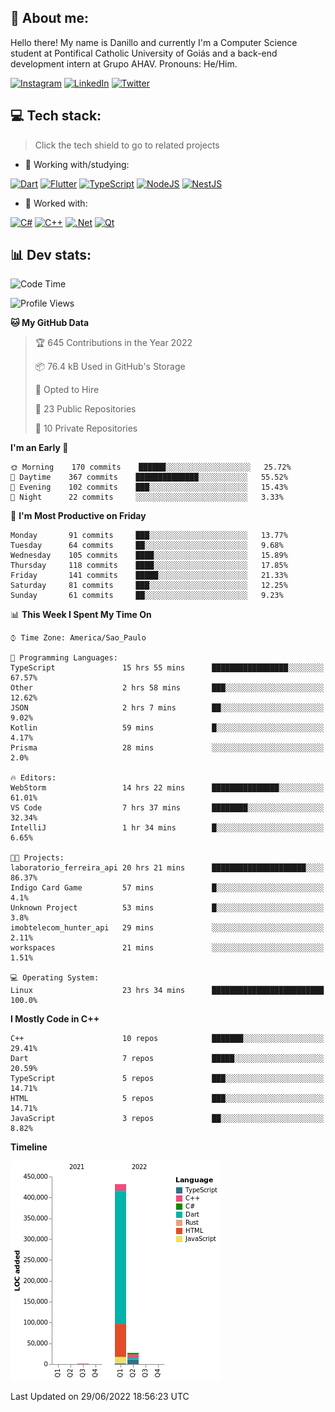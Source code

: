 ## 🌈 About me:
Hello there! My name is Danillo and currently I'm a Computer Science student at Pontifical Catholic University of Goiás and a back-end development intern at Grupo AHAV. Pronouns: He/Him.

[![Instagram](https://img.shields.io/badge/Instagram-%23E4405F.svg?logo=Instagram&logoColor=white)](https://instagram.com/danilloilggner) [![LinkedIn](https://img.shields.io/badge/LinkedIn-%230077B5.svg?logo=linkedin&logoColor=white)](https://linkedin.com/in/danilloism) [![Twitter](https://img.shields.io/badge/Twitter-%231DA1F2.svg?logo=Twitter&logoColor=white)](https://twitter.com/danilloism) 

## 💻 Tech stack:
> Click the tech shield to go to related projects

- 🔭 Working with/studying:

[![Dart](https://img.shields.io/badge/dart-%230175C2.svg?style=for-the-badge&logo=dart&logoColor=white)](https://github.com/danilloism/danilloism/blob/main/Flutter.md) [![Flutter](https://img.shields.io/badge/Flutter-%2302569B.svg?style=for-the-badge&logo=Flutter&logoColor=white)](https://github.com/danilloism/danilloism/blob/main/Flutter.md) [![TypeScript](https://img.shields.io/badge/typescript-%23007ACC.svg?style=for-the-badge&logo=typescript&logoColor=white)](https://github.com/danilloism/danilloism/blob/main/Typescript.md) [![NodeJS](https://img.shields.io/badge/node.js-6DA55F?style=for-the-badge&logo=node.js&logoColor=white)](https://github.com/danilloism/danilloism/blob/main/Node.js.md) [![NestJS](https://img.shields.io/badge/nestjs-%23E0234E.svg?style=for-the-badge&logo=nestjs&logoColor=white)](https://github.com/danilloism/danilloism/blob/main/Nest.js.md)
<!---
- 🌱 Currently learning:

![Vue.js](https://img.shields.io/badge/vuejs-%2335495e.svg?style=for-the-badge&logo=vuedotjs&logoColor=%234FC08D) ![Angular](https://img.shields.io/badge/angular-%23DD0031.svg?style=for-the-badge&logo=angular&logoColor=white)
--->
- 💫 Worked with:

[![C#](https://img.shields.io/badge/c%23-%23239120.svg?style=for-the-badge&logo=c-sharp&logoColor=white)](#) [![C++](https://img.shields.io/badge/c++-%2300599C.svg?style=for-the-badge&logo=c%2B%2B&logoColor=white)](https://github.com/danilloism/danilloism/blob/main/C%2B%2B.md) [![.Net](https://img.shields.io/badge/.NET-5C2D91?style=for-the-badge&logo=.net&logoColor=white)](#) [![Qt](https://img.shields.io/badge/Qt-%23217346.svg?style=for-the-badge&logo=Qt&logoColor=white)](https://github.com/danilloism/danilloism/blob/main/C%2B%2B.md)

## 📊 Dev stats:
<!---
[![](https://github-readme-stats.vercel.app/api?username=danilloism&theme=radical&hide_border=false&include_all_commits=false&count_private=false)](#)<br>
[![](https://github-readme-streak-stats.herokuapp.com/?user=danilloism&theme=radical&hide_border=false)](#)<br>
[![](https://github-readme-stats.vercel.app/api/top-langs/?username=danilloism&theme=radical&hide_border=false&include_all_commits=false&count_private=false&layout=compact)](#)<br>
--->
<!--START_SECTION:waka-->
![Code Time](http://img.shields.io/badge/Code%20Time-0%20secs-blue)

![Profile Views](http://img.shields.io/badge/Profile%20Views-0-blue)

**🐱 My GitHub Data** 

> 🏆 645 Contributions in the Year 2022
 > 
> 📦 76.4 kB Used in GitHub's Storage 
 > 
> 💼 Opted to Hire
 > 
> 📜 23 Public Repositories 
 > 
> 🔑 10 Private Repositories  
 > 
**I'm an Early 🐤** 

```text
🌞 Morning    170 commits    ██████░░░░░░░░░░░░░░░░░░░   25.72% 
🌆 Daytime    367 commits    ██████████████░░░░░░░░░░░   55.52% 
🌃 Evening    102 commits    ███░░░░░░░░░░░░░░░░░░░░░░   15.43% 
🌙 Night      22 commits     ░░░░░░░░░░░░░░░░░░░░░░░░░   3.33%

```
📅 **I'm Most Productive on Friday** 

```text
Monday       91 commits     ███░░░░░░░░░░░░░░░░░░░░░░   13.77% 
Tuesday      64 commits     ██░░░░░░░░░░░░░░░░░░░░░░░   9.68% 
Wednesday    105 commits    ████░░░░░░░░░░░░░░░░░░░░░   15.89% 
Thursday     118 commits    ████░░░░░░░░░░░░░░░░░░░░░   17.85% 
Friday       141 commits    █████░░░░░░░░░░░░░░░░░░░░   21.33% 
Saturday     81 commits     ███░░░░░░░░░░░░░░░░░░░░░░   12.25% 
Sunday       61 commits     ██░░░░░░░░░░░░░░░░░░░░░░░   9.23%

```


📊 **This Week I Spent My Time On** 

```text
⌚︎ Time Zone: America/Sao_Paulo

💬 Programming Languages: 
TypeScript               15 hrs 55 mins      █████████████████░░░░░░░░   67.57% 
Other                    2 hrs 58 mins       ███░░░░░░░░░░░░░░░░░░░░░░   12.62% 
JSON                     2 hrs 7 mins        ██░░░░░░░░░░░░░░░░░░░░░░░   9.02% 
Kotlin                   59 mins             █░░░░░░░░░░░░░░░░░░░░░░░░   4.17% 
Prisma                   28 mins             ░░░░░░░░░░░░░░░░░░░░░░░░░   2.0%

🔥 Editors: 
WebStorm                 14 hrs 22 mins      ███████████████░░░░░░░░░░   61.01% 
VS Code                  7 hrs 37 mins       ████████░░░░░░░░░░░░░░░░░   32.34% 
IntelliJ                 1 hr 34 mins        █░░░░░░░░░░░░░░░░░░░░░░░░   6.65%

🐱‍💻 Projects: 
laboratorio_ferreira_api 20 hrs 21 mins      █████████████████████░░░░   86.37% 
Indigo Card Game         57 mins             █░░░░░░░░░░░░░░░░░░░░░░░░   4.1% 
Unknown Project          53 mins             █░░░░░░░░░░░░░░░░░░░░░░░░   3.8% 
imobtelecom_hunter_api   29 mins             ░░░░░░░░░░░░░░░░░░░░░░░░░   2.11% 
workspaces               21 mins             ░░░░░░░░░░░░░░░░░░░░░░░░░   1.51%

💻 Operating System: 
Linux                    23 hrs 34 mins      █████████████████████████   100.0%

```

**I Mostly Code in C++** 

```text
C++                      10 repos            ███████░░░░░░░░░░░░░░░░░░   29.41% 
Dart                     7 repos             █████░░░░░░░░░░░░░░░░░░░░   20.59% 
TypeScript               5 repos             ███░░░░░░░░░░░░░░░░░░░░░░   14.71% 
HTML                     5 repos             ███░░░░░░░░░░░░░░░░░░░░░░   14.71% 
JavaScript               3 repos             ██░░░░░░░░░░░░░░░░░░░░░░░   8.82%

```


**Timeline**

![Chart not found](https://raw.githubusercontent.com/danilloism/danilloism/main/charts/bar_graph.png) 


 Last Updated on 29/06/2022 18:56:23 UTC
<!--END_SECTION:waka-->

